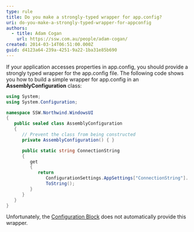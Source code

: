 ```yaml
---
type: rule
title: Do you make a strongly-typed wrapper for app.config?
uri: do-you-make-a-strongly-typed-wrapper-for-appconfig
authors:
  - title: Adam Cogan
    url: https://ssw.com.au/people/adam-cogan/
created: 2014-03-14T06:51:00.000Z
guid: d4123a64-239a-4251-9a22-1ba31e85b690
---
```

If your application accesses properties in app.config, you should provide a strongly typed wrapper for the app.config file. The following code shows you how to build a simple wrapper for app.config in an **AssemblyConfiguration** class:

<!--endintro-->

```cs
using System;
using System.Configuration;

namespace SSW.Northwind.WindowsUI
{
   public sealed class AssemblyConfiguration
   {
      // Prevent the class from being constructed
      private AssemblyConfiguration() { }

      public static string ConnectionString
      {
         get
         {
            return
               ConfigurationSettings.AppSettings["ConnectionString"].
               ToString();
         }
      }
   }
}
```
Unfortunately, the [Configuration Block](http://rules.ssw.com.au/SoftwareDevelopment/RulesToBetterDotNETProjects/Pages/ConfigurationManagementAppBlock.aspx) does not automatically provide this wrapper.
